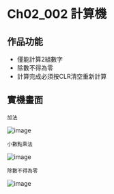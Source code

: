 # Ch02_002 計算機

## 作品功能
* 僅能計算2組數字
* 除數不得為零
* 計算完成必須按CLR清空重新計算

## 實機畫面

    加法

![image](https://github.com/robinaiden/Ch02_002/blob/develop/2019-07-15_220902.png)

    小數點乘法

![image](https://github.com/robinaiden/Ch02_002/blob/develop/2019-07-15_220940.png)

    除數不得為零

![image](https://github.com/robinaiden/Ch02_002/blob/develop/2019-07-15_220956.png)
